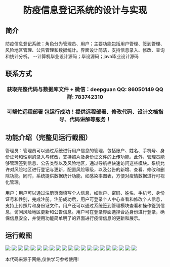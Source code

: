 <p><h1 align="center">防疫信息登记系统的设计与实现</h1></p>

## 简介
防疫信息登记系统：角色分为管理员、用户；主要功能包括用户管理、签到管理、风险地区管理、公告管理和数据统计。界面设计简洁，支持信息录入、修改、查询和统计分析。    --计算机毕业设计源码；毕设源码；java毕业设计源码


## 联系方式
<p><h3 align="center">获取完整代码与数据库文件 + 微信：deepguan QQ: 86050149 QQ群: 783742310</h3></p>
<p><h3 align="center">可帮忙远程部署 包运行成功！提供远程部署、修改代码、设计文档指导、代码讲解等服务！</h3></p>

## 功能介绍（完整见运行截图）
管理员：管理员可以通过系统进行用户信息的管理，包括账户、姓名、手机号、身份证号和性别的录入与修改，支持照片及身份证文件的上传功能。此外，管理员能够管理签到信息、公告类型以及风险地区，通过导航栏快速访问这些模块。系统允许对风险地区进行登记与更新，配置风险等级，以及公告的新增、查看、修改和删除功能。同时，系统提供数据统计功能，如感染率图表，方便对疫情数据进行可视化管理。

用户：用户可以通过注册页面填写个人信息，如账户、密码、姓名、手机号、身份证号和性别，完成注册。注册成功后，用户可登录个人中心查看和修改个人信息，支持上传照片和身份证文件。用户还可以通过系统签到管理模块查看和操作签到信息，访问风险地区更新和公告信息。用户可在登录界面选择合适身份进行登录，确保信息安全，并使用功能简单明了的界面进行疫情信息的更新和展示。


## 运行截图
![](https://bs-1329754181.cos.ap-shanghai.myqcloud.com/ssm/PandemicInfoRegistrationSystem/img/001.jpg)
![](https://bs-1329754181.cos.ap-shanghai.myqcloud.com/ssm/PandemicInfoRegistrationSystem/img/002.jpg)
![](https://bs-1329754181.cos.ap-shanghai.myqcloud.com/ssm/PandemicInfoRegistrationSystem/img/003.jpg)
![](https://bs-1329754181.cos.ap-shanghai.myqcloud.com/ssm/PandemicInfoRegistrationSystem/img/004.jpg)
![](https://bs-1329754181.cos.ap-shanghai.myqcloud.com/ssm/PandemicInfoRegistrationSystem/img/005.jpg)
![](https://bs-1329754181.cos.ap-shanghai.myqcloud.com/ssm/PandemicInfoRegistrationSystem/img/006.jpg)
![](https://bs-1329754181.cos.ap-shanghai.myqcloud.com/ssm/PandemicInfoRegistrationSystem/img/007.jpg)
![](https://bs-1329754181.cos.ap-shanghai.myqcloud.com/ssm/PandemicInfoRegistrationSystem/img/008.jpg)
![](https://bs-1329754181.cos.ap-shanghai.myqcloud.com/ssm/PandemicInfoRegistrationSystem/img/009.jpg)
![](https://bs-1329754181.cos.ap-shanghai.myqcloud.com/ssm/PandemicInfoRegistrationSystem/img/010.jpg)
![](https://bs-1329754181.cos.ap-shanghai.myqcloud.com/ssm/PandemicInfoRegistrationSystem/img/011.jpg)
![](https://bs-1329754181.cos.ap-shanghai.myqcloud.com/ssm/PandemicInfoRegistrationSystem/img/012.jpg)
![](https://bs-1329754181.cos.ap-shanghai.myqcloud.com/ssm/PandemicInfoRegistrationSystem/img/013.jpg)
![](https://bs-1329754181.cos.ap-shanghai.myqcloud.com/ssm/PandemicInfoRegistrationSystem/img/014.jpg)
![](https://bs-1329754181.cos.ap-shanghai.myqcloud.com/ssm/PandemicInfoRegistrationSystem/img/015.jpg)
![](https://bs-1329754181.cos.ap-shanghai.myqcloud.com/ssm/PandemicInfoRegistrationSystem/img/016.jpg)
![](https://bs-1329754181.cos.ap-shanghai.myqcloud.com/ssm/PandemicInfoRegistrationSystem/img/017.jpg)
![](https://bs-1329754181.cos.ap-shanghai.myqcloud.com/ssm/PandemicInfoRegistrationSystem/img/018.jpg)
![](https://bs-1329754181.cos.ap-shanghai.myqcloud.com/ssm/PandemicInfoRegistrationSystem/img/019.jpg)
![](https://bs-1329754181.cos.ap-shanghai.myqcloud.com/ssm/PandemicInfoRegistrationSystem/img/020.jpg)
![](https://bs-1329754181.cos.ap-shanghai.myqcloud.com/ssm/PandemicInfoRegistrationSystem/img/021.jpg)

<p>本代码来源于网络,仅供学习参考使用!</p>
